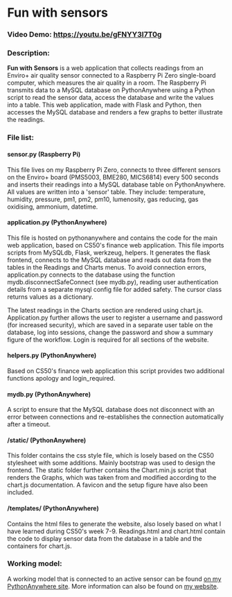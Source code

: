 # Fun with sensors  
### Video Demo: https://youtu.be/gFNYY3I7T0g
### Description:
**Fun with Sensors** is a web application that collects readings from an Enviro+ air quality sensor connected to a Raspberry Pi Zero single-board computer, which measures the air quality in a room. The Raspberry Pi transmits data to a MySQL database on PythonAnywhere using a Python script to read the sensor data, access the database and write the values into a table. This web application, made with Flask and Python, then accesses the MySQL database and renders a few graphs to better illustrate the readings.

### File list:
#### sensor.py (Raspberry Pi)
This file lives on my Raspberry Pi Zero, connects to three different sensors on the Enviro+ board (PMS5003, BME280, MICS6814) every 500 seconds and inserts their readings into a MySQL database table on PythonAnywhere. All values are written into a 'sensor' table. They include: temperature, humidity, pressure, pm1, pm2, pm10, lumenosity, gas reducing, gas oxidising, ammonium, datetime.

#### application.py (PythonAnywhere)
This file is hosted on pythonanywhere and contains the code for the main web application, based on CS50's finance web application. This file imports scripts from MySQLdb, Flask, werkzeug, helpers. It generates the flask frontend, connects to the MySQL database and reads out data from the tables in the Readings and Charts menus. To avoid connection errors, application.py connects to the database using the function mydb.disconnectSafeConnect (see mydb.py), reading user authentication details from a separate mysql config file for added safety. The cursor class returns values as a dictionary.

The latest readings in the Charts section are rendered using chart.js. Application.py further allows the user to register a username and password (for increased security), which are saved in a separate user table on the database, log into sessions, change the password and show a summary figure of the workflow. Login is required for all sections of the website.

#### helpers.py (PythonAnywhere)
Based on CS50's finance web application this script provides two additional functions apology and login_required.

#### mydb.py (PythonAnywhere)
A script to ensure that the MySQL database does not disconnect with an error between connections and re-establishes the connection automatically after a timeout.

#### /static/ (PythonAnywhere)
This folder contains the css style file, which is losely based on the CS50 stylesheet with some additions. Mainly bootstrap was used to design the frontend. The static folder further contains the Chart.min.js script that renders the Graphs, which was taken from and modified according to the chart.js documentation. A favicon and the setup figure have also been included.

#### /templates/ (PythonAnywhere)
Contains the html files to generate the website, also losely based on what I have learned during CS50's week 7-9. Readings.html and chart.html contain the code to display sensor data from the database in a table and the containers for chart.js.

### Working model:
A working model that is connected to an active sensor can be found [on my PythonAnywhere site](https://xysmalobia.pythonanywhere.com/). More information can also be found on [my website](https://www.piandpython.net/).
